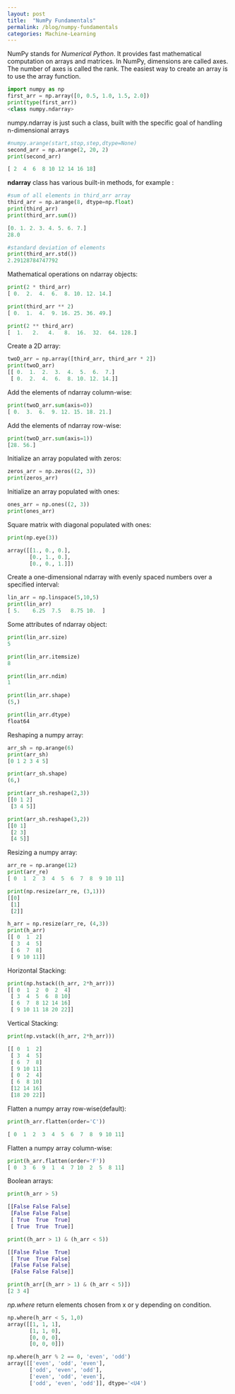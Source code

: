 ```yaml
---
layout: post
title:  "NumPy Fundamentals"
permalink: /blog/numpy-fundamentals
categories: Machine-Learning
---
```


NumPy stands for _Numerical Python_. It provides fast mathematical computation on arrays and matrices. In NumPy, dimensions are called axes. The number of axes is called the rank. The easiest way to create an array is to use the array function.

```python 
import numpy as np
first_arr = np.array([0, 0.5, 1.0, 1.5, 2.0])
print(type(first_arr))
<class numpy.ndarray>
```

numpy.ndarray is just such a class, built with the specific goal of handling n-dimensional arrays

```python
#numpy.arange(start,stop,step,dtype=None)
second_arr = np.arange(2, 20, 2)
print(second_arr)

[ 2  4  6  8 10 12 14 16 18]

```
**ndarray** class has various built-in methods, for example :

```python
#sum of all elements in third_arr array
third_arr = np.arange(8, dtype=np.float)
print(third_arr)
print(third_arr.sum())

[0. 1. 2. 3. 4. 5. 6. 7.]
28.0
```

```python
#standard deviation of elements
print(third_arr.std())
2.29128784747792
```

Mathematical operations on ndarray objects:
```python
print(2 * third_arr)
[ 0.  2.  4.  6.  8. 10. 12. 14.]

print(third_arr ** 2)
[ 0.  1.  4.  9. 16. 25. 36. 49.]

print(2 ** third_arr)
[  1.   2.   4.   8.  16.  32.  64. 128.]

```
Create a 2D array:
```python
twoD_arr = np.array([third_arr, third_arr * 2])
print(twoD_arr)
[[ 0.  1.  2.  3.  4.  5.  6.  7.]
 [ 0.  2.  4.  6.  8. 10. 12. 14.]]
```

Add the elements of ndarray column-wise:
```python
print(twoD_arr.sum(axis=0))
[ 0.  3.  6.  9. 12. 15. 18. 21.]
```

Add the elements of ndarray row-wise:
```python
print(twoD_arr.sum(axis=1))
[28. 56.]
```
Initialize an array populated with zeros:
```python
zeros_arr = np.zeros((2, 3))
print(zeros_arr)
```
Initialize an array populated with ones:
```python
ones_arr = np.ones((2, 3))
print(ones_arr)
```
Square matrix with diagonal populated with ones:
```python
print(np.eye(3))

array([[1., 0., 0.],
       [0., 1., 0.],
       [0., 0., 1.]])
```
Create a one-dimensional ndarray with evenly spaced numbers over a specified interval:
```python
lin_arr = np.linspace(5,10,5)
print(lin_arr)
[ 5.    6.25  7.5   8.75 10.  ]
```
Some attributes of ndarray object:
```python
print(lin_arr.size)
5

print(lin_arr.itemsize)
8

print(lin_arr.ndim)
1

print(lin_arr.shape)
(5,)

print(lin_arr.dtype)
float64

```

Reshaping a numpy array:
```python
arr_sh = np.arange(6)
print(arr_sh)
[0 1 2 3 4 5]

print(arr_sh.shape)
(6,)

print(arr_sh.reshape(2,3))
[[0 1 2]
 [3 4 5]]

print(arr_sh.reshape(3,2))
[[0 1]
 [2 3]
 [4 5]]

```

Resizing a numpy array:
```python
arr_re = np.arange(12)
print(arr_re)
[ 0  1  2  3  4  5  6  7  8  9 10 11]

print(np.resize(arr_re, (3,1)))
[[0]
 [1]
 [2]]

h_arr = np.resize(arr_re, (4,3))
print(h_arr)
[[ 0  1  2]
 [ 3  4  5]
 [ 6  7  8]
 [ 9 10 11]]

```
Horizontal Stacking:
```python
print(np.hstack((h_arr, 2*h_arr)))
[[ 0  1  2  0  2  4]
 [ 3  4  5  6  8 10]
 [ 6  7  8 12 14 16]
 [ 9 10 11 18 20 22]]

```

Vertical Stacking:
```python
print(np.vstack((h_arr, 2*h_arr)))

[[ 0  1  2]
 [ 3  4  5]
 [ 6  7  8]
 [ 9 10 11]
 [ 0  2  4]
 [ 6  8 10]
 [12 14 16]
 [18 20 22]]
```

Flatten a numpy array row-wise(default):
```python
print(h_arr.flatten(order='C'))

[ 0  1  2  3  4  5  6  7  8  9 10 11]
```

Flatten a numpy array column-wise:
```python
print(h_arr.flatten(order='F'))
[ 0  3  6  9  1  4  7 10  2  5  8 11]
```
Boolean arrays:
```python
print(h_arr > 5)

[[False False False]
 [False False False]
 [ True  True  True]
 [ True  True  True]]

print((h_arr > 1) & (h_arr < 5))

[[False False  True]
 [ True  True False]
 [False False False]
 [False False False]]

print(h_arr[(h_arr > 1) & (h_arr < 5)])
[2 3 4]
```

*np.where* return elements chosen from x or y depending on condition.
```python
np.where(h_arr < 5, 1,0)
array([[1, 1, 1],
       [1, 1, 0],
       [0, 0, 0],
       [0, 0, 0]])

np.where(h_arr % 2 == 0, 'even', 'odd')
array([['even', 'odd', 'even'],
       ['odd', 'even', 'odd'],
       ['even', 'odd', 'even'],
       ['odd', 'even', 'odd']], dtype='<U4')
```



